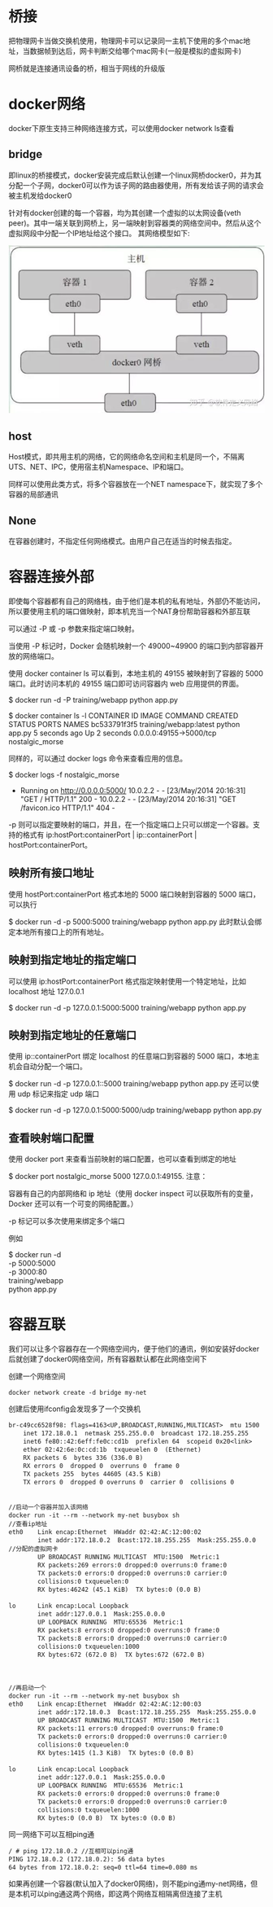 # 桥接
把物理网卡当做交换机使用，物理网卡可以记录同一主机下使用的多个mac地址，当数据帧到达后，网卡判断交给哪个mac网卡(一般是模拟的虚拟网卡)

网桥就是连接通讯设备的桥，相当于网线的升级版

# docker网络
docker下原生支持三种网络连接方式，可以使用docker network ls查看

## bridge
即linux的桥接模式，docker安装完成后默认创建一个linux网桥docker0，并为其分配一个子网，docker0可以作为该子网的路由器使用，所有发给该子网的请求会被主机发给docker0

针对有docker创建的每一个容器，均为其创建一个虚拟的以太网设备(veth peer)。其中一端关联到网桥上，另一端映射到容器类的网络空间中。然后从这个虚拟网段中分配一个IP地址给这个接口。 其网络模型如下:

![](img/5.png)

## host
Host模式，即共用主机的网络，它的网络命名空间和主机是同一个，不隔离UTS、NET、IPC，使用宿主机Namespace、IP和端口。

同样可以使用此类方式，将多个容器放在一个NET namespace下，就实现了多个容器的局部通讯

## None
在容器创建时，不指定任何网络模式。由用户自己在适当的时候去指定。


# 容器连接外部
即使每个容器都有自己的网络栈，由于他们是本机的私有地址，外部仍不能访问，所以要使用主机的端口做映射，即本机充当一个NAT身份帮助容器和外部互联

可以通过 -P 或 -p 参数来指定端口映射。

当使用 -P 标记时，Docker 会随机映射一个 49000~49900 的端口到内部容器开放的网络端口。

使用 docker container ls 可以看到，本地主机的 49155 被映射到了容器的 5000 端口。此时访问本机的 49155 端口即可访问容器内 web 应用提供的界面。

$ docker run -d -P training/webapp python app.py

$ docker container ls -l
CONTAINER ID  IMAGE                   COMMAND       CREATED        STATUS        PORTS                    NAMES
bc533791f3f5  training/webapp:latest  python app.py 5 seconds ago  Up 2 seconds  0.0.0.0:49155->5000/tcp  nostalgic_morse

同样的，可以通过 docker logs 命令来查看应用的信息。

$ docker logs -f nostalgic_morse
* Running on http://0.0.0.0:5000/
10.0.2.2 - - [23/May/2014 20:16:31] "GET / HTTP/1.1" 200 -
10.0.2.2 - - [23/May/2014 20:16:31] "GET /favicon.ico HTTP/1.1" 404 -

-p 则可以指定要映射的端口，并且，在一个指定端口上只可以绑定一个容器。支持的格式有 ip:hostPort:containerPort | ip::containerPort | hostPort:containerPort。

## 映射所有接口地址
使用 hostPort:containerPort 格式本地的 5000 端口映射到容器的 5000 端口，可以执行

$ docker run -d -p 5000:5000 training/webapp python app.py
此时默认会绑定本地所有接口上的所有地址。

## 映射到指定地址的指定端口
可以使用 ip:hostPort:containerPort 格式指定映射使用一个特定地址，比如 localhost 地址 127.0.0.1

$ docker run -d -p 127.0.0.1:5000:5000 training/webapp python app.py

## 映射到指定地址的任意端口
使用 ip::containerPort 绑定 localhost 的任意端口到容器的 5000 端口，本地主机会自动分配一个端口。

$ docker run -d -p 127.0.0.1::5000 training/webapp python app.py
还可以使用 udp 标记来指定 udp 端口

$ docker run -d -p 127.0.0.1:5000:5000/udp training/webapp python app.py

## 查看映射端口配置
使用 docker port 来查看当前映射的端口配置，也可以查看到绑定的地址

$ docker port nostalgic_morse 5000
127.0.0.1:49155.
注意：

容器有自己的内部网络和 ip 地址（使用 docker inspect 可以获取所有的变量，Docker 还可以有一个可变的网络配置。）

-p 标记可以多次使用来绑定多个端口

例如

$ docker run -d \
    -p 5000:5000 \
    -p 3000:80 \
    training/webapp \
    python app.py

# 容器互联

我们可以让多个容器存在一个网络空间内，便于他们的通讯，例如安装好docker后就创建了docker0网络空间，所有容器默认都在此网络空间下

创建一个网络空间

    docker network create -d bridge my-net
    
创建后使用ifconfig会发现多了一个交换机

    br-c49cc6528f98: flags=4163<UP,BROADCAST,RUNNING,MULTICAST>  mtu 1500
        inet 172.18.0.1  netmask 255.255.0.0  broadcast 172.18.255.255
        inet6 fe80::42:6eff:fe0c:cd1b  prefixlen 64  scopeid 0x20<link>
        ether 02:42:6e:0c:cd:1b  txqueuelen 0  (Ethernet)
        RX packets 6  bytes 336 (336.0 B)
        RX errors 0  dropped 0  overruns 0  frame 0
        TX packets 255  bytes 44605 (43.5 KiB)
        TX errors 0  dropped 0 overruns 0  carrier 0  collisions 0


    //启动一个容器并加入该网络
    docker run -it --rm --network my-net busybox sh
    //查看ip地址
    eth0    Link encap:Ethernet  HWaddr 02:42:AC:12:00:02  
            inet addr:172.18.0.2  Bcast:172.18.255.255  Mask:255.255.0.0 //分配的虚拟网卡
            UP BROADCAST RUNNING MULTICAST  MTU:1500  Metric:1
            RX packets:269 errors:0 dropped:0 overruns:0 frame:0
            TX packets:0 errors:0 dropped:0 overruns:0 carrier:0
            collisions:0 txqueuelen:0 
            RX bytes:46242 (45.1 KiB)  TX bytes:0 (0.0 B)

    lo      Link encap:Local Loopback  
            inet addr:127.0.0.1  Mask:255.0.0.0
            UP LOOPBACK RUNNING  MTU:65536  Metric:1
            RX packets:8 errors:0 dropped:0 overruns:0 frame:0
            TX packets:8 errors:0 dropped:0 overruns:0 carrier:0
            collisions:0 txqueuelen:1000 
            RX bytes:672 (672.0 B)  TX bytes:672 (672.0 B)
    
    
    
    //再启动一个
    docker run -it --rm --network my-net busybox sh
    eth0    Link encap:Ethernet  HWaddr 02:42:AC:12:00:03  
            inet addr:172.18.0.3  Bcast:172.18.255.255  Mask:255.255.0.0
            UP BROADCAST RUNNING MULTICAST  MTU:1500  Metric:1
            RX packets:11 errors:0 dropped:0 overruns:0 frame:0
            TX packets:0 errors:0 dropped:0 overruns:0 carrier:0
            collisions:0 txqueuelen:0 
            RX bytes:1415 (1.3 KiB)  TX bytes:0 (0.0 B)

    lo      Link encap:Local Loopback  
            inet addr:127.0.0.1  Mask:255.0.0.0
            UP LOOPBACK RUNNING  MTU:65536  Metric:1
            RX packets:0 errors:0 dropped:0 overruns:0 frame:0
            TX packets:0 errors:0 dropped:0 overruns:0 carrier:0
            collisions:0 txqueuelen:1000 
            RX bytes:0 (0.0 B)  TX bytes:0 (0.0 B)
    
同一网络下可以互相ping通

    / # ping 172.18.0.2 //互相可以ping通
    PING 172.18.0.2 (172.18.0.2): 56 data bytes
    64 bytes from 172.18.0.2: seq=0 ttl=64 time=0.080 ms


如果再创建一个容器(默认加入了docker0网络)，则不能ping通my-net网络，但是本机可以ping通这两个网络，即这两个网络互相隔离但连接了主机